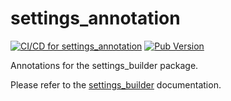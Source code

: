 # settings_annotation
[![CI/CD for settings_annotation](https://github.com/Skycoder42/settings_builder/actions/workflows/settings_annotation.yml/badge.svg)](https://github.com/Skycoder42/settings_builder/actions/workflows/settings_annotation.yml)
[![Pub Version](https://img.shields.io/pub/v/settings_annotation)](https://pub.dev/packages/settings_annotation)

Annotations for the settings_builder package.

Please refer to the [settings_builder](../settings_builder) documentation.
